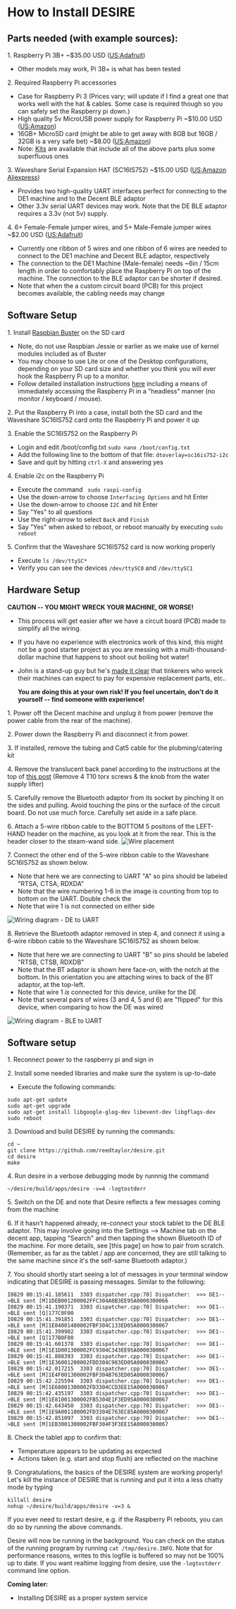 # How to Install DESIRE

## Parts needed (with example sources):

1\. Raspberry Pi 3B+ ~$35.00 USD ([US:Adafruit](https://www.adafruit.com/product/3775))
   * Other models may work, Pi 3B+ is what has been tested
   
2\. Required Raspberry Pi accessories
   * Case for Raspberry Pi 3 (Prices vary; will update if I find a great one that works well with the hat & cables.  Some case is required though so you can safely set the Raspberry pi down.)
   * High quality 5v MicroUSB power supply for Raspberry Pi ~$10.00 USD ([US:Amazon](https://www.amazon.com/CanaKit-Raspberry-Supply-Adapter-Listed/dp/B00MARDJZ4))
   * 16GB+ MicroSD card (might be able to get away with 8GB but 16GB / 32GB is a very safe bet) ~$8.00 ([US:Amazon](https://www.amazon.com/Samsung-MicroSDHC-Adapter-MB-ME32GA-AM/dp/B06XWN9Q99))
   * Note: [Kits](https://www.amazon.com/CanaKit-Raspberry-Starter-Premium-Black/dp/B07BCC8PK7) are available that include all of the above parts plus some superfluous ones
   
3\. Waveshare Serial Expansion HAT (SC16IS752) ~$15.00 USD ([US:Amazon](https://www.amazon.com/gp/product/B07KGGHBPW) [Aliexpress](https://www.aliexpress.com/i/32967417322.html))
   * Provides two high-quality UART interfaces perfect for connecting to the DE1 machine and to the Decent BLE adaptor
   * Other 3.3v serial UART devices may work.  Note that the DE BLE adaptor requires a 3.3v (not 5v) supply. 
   
4\. 6+ Female-Female jumper wires, and 5+ Male-Female jumper wires ~$2.00 USD ([US:Adafruit](https://www.adafruit.com/product/1950))
   * Currently one ribbon of 5 wires and one ribbon of 6 wires are needed to connect to the DE1 machine and Decent BLE adaptor, respectively
   *  The connection to the DE1 Machine (Male-female) needs ~6in / 15cm length in order to comfortably place the Raspberry Pi on top of the machine.  The connection to the BLE adaptor can be shorter if desired.
   * Note that when the a custom circuit board (PCB) for this project becomes available, the cabling needs may change
 
 ## Software Setup
 
1\. Install [Raspbian Buster](https://www.raspberrypi.org/downloads/raspbian/) on the SD card
   * Note, do not use Raspbian Jessie or earlier as we make use of kernel modules included as of Buster
   * You may choose to use Lite or one of the Desktop configurations, depending on your SD card size and whether you think you will ever hook the Raspberry Pi up to a monitor.
   * Follow detailed installation instructions [here](https://desertbot.io/blog/headless-raspberry-pi-3-bplus-ssh-wifi-setup) including a means of immediately accessing the Raspberry Pi in a "headless" manner (no monitor / keyboard / mouse).  

2\. Put the Raspberry Pi into a case, install both the SD card and the Waveshare SC16IS752 card onto the Raspberry Pi and power it up

3\. Enable the SC16IS752 on the Raspberry Pi
   * Login and edit /boot/config.txt
 `sudo nano /boot/config.txt`
   * Add the following line to the bottom of that file:
 `dtoverlay=sc16is752-i2c`
   * Save and quit by hitting `ctrl-X` and answering yes

4\. Enable i2c on the Raspberry Pi
   * Execute the command ` sudo raspi-config`
   * Use the down-arrow to choose `Interfacing Options` and hit Enter
   * Use the down-arrow to choose `I2C` and hit Enter
   * Say "Yes" to all questions
   * Use the right-arrow to select `Back` and `Finish`
   * Say "Yes" when asked to reboot, or reboot manually by executing `sudo reboot`

5\. Confirm that the Waveshare SC16IS752 card is now working properly
   * Execute `ls /dev/ttySC*`
   * Verify you can see the devices `/dev/ttySC0` and `/dev/ttySC1`

## Hardware Setup
__CAUTION -- YOU MIGHT WRECK YOUR MACHINE, OR WORSE!__

* This process will get easier after we have a circuit board (PCB) made to simplify all the wiring.  
* If you have no experience with electronics work of this kind, this might not be a good starter project as you are messing with a multi-thousand-dollar machine that happens to shoot out boiling hot water!   
* John is a stand-up guy but he's [made it clear](https://3.basecamp.com/3671212/buckets/7351439/messages/1705452967#__recording_1714433599) that tinkerers who wreck their machines can expect to pay for expensive replacement parts, etc..  
  
  __You are doing this at your own risk!  If you feel uncertain, don't do it yourself -- find someone with experience!__

1\. Power off the Decent machine and unplug it from power (remove the power cable from the rear of the machine).

2\. Power down the Raspberry Pi and disconnect it from power.

3\. If installed, remove the tubing and Cat5 cable for the plubming/catering kit

4\. Remove the translucent back panel according to the instructions at the top of [this post](https://3.basecamp.com/3671212/buckets/7351439/documents/1798545355)  (Remove 4 T10 torx screws & the knob from the water supply lifter)

5\. Carefully remove the Bluetooth adaptor from its socket by pinching it on the sides and pulling.  Avoid touching the pins or the surface of the circuit board.  Do not use much force.  Carefully set aside in a safe place.

6\. Attach a 5-wire ribbon cable to the BOTTOM 5 positons of the LEFT-HAND header on the machine, as you look at it from the rear.  This is the header closer to the steam-wand side.
![Wire placement](https://user-images.githubusercontent.com/8826853/63828449-7a5e6600-c934-11e9-8ddf-dcdbb7588da0.png)

7\. Connect the other end of the 5-wire ribbon cable to the Waveshare SC16IS752 as shown below.  
   * Note that here we are connecting to UART "A" so pins should be labeled "RTSA, CTSA, RDXDA"
   * Note that the wire numbering 1-6 in the image is counting from top to bottom on the UART.  Double check the 
   * Note that wire 1 is not connected on either side

![Wiring diagram - DE to UART](https://user-images.githubusercontent.com/8826853/63908733-316ae800-c9ee-11e9-8edf-31715db8afa0.png)

8\. Retrieve the Bluetooth adaptor removed in step 4, and connect it using a 6-wire ribbon cable to the Waveshare SC16IS752 as shown below.  
   * Note that here we are connecting to UART "B" so pins should be labeled "RTSB, CTSB, RDXDB"
   * Note that the BT adaptor is shown here face-on, with the notch at the bottom.  In this orientation you are attaching wires to back of the BT adaptor, at the top-left.
   * Note that wire 1 _is_ connected for this device, unlike for the DE 
   * Note that several pairs of wires (3 and 4, 5 and 6) are "flipped" for this device, when comparing to how the DE was wired

![Wiring diagram - BLE to UART](https://user-images.githubusercontent.com/8826853/63909283-1ac59080-c9f0-11e9-874c-202ea894fa10.png)

## Software setup

1\. Reconnect power to the raspberry pi and sign in

2\. Install some needed libraries and make sure the system is up-to-date
   * Execute the following commands: 
```
sudo apt-get update
sudo apt-get upgrade
sudo apt-get install libgoogle-glog-dev libevent-dev libgflags-dev
sudo reboot
```
   
3\. Download and build DESIRE by running the commands:
```
cd ~
git clone https://github.com/reedtaylor/desire.git
cd desire
make
```

4\. Run desire in a verbose debugging mode by runnnig the command
```
~/desire/build/apps/desire -v=4 -logtostderr
```

5\. Switch on the DE and note that Desire reflects a few messages coming from the machine

6\. If it hasn't happened already, re-connect your stock tablet to the DE BLE adaptor.  This may involve going into the Settings --> Machine tab on the decent app, tapping "Search" and then tapping the shown Bluetooth ID of the machine.  For more details, see [this page] on how to pair from scratch.  (Remember, as far as the tablet / app are concerned, they are still talking to the same machine since it's the self-same Bluetooth adaptor.)

7\. You should shortly start seeing a lot of messages in your terminal window indicating that DESIRE is passing messages.   Similar to the following:
```
I0829 00:15:41.185611  3303 dispatcher.cpp:70] Dispatcher:  >>> DE1-->BLE sent [M]1DEB001200002FFC304A0B3EE95A0000300066
I0829 00:15:41.190371  3303 dispatcher.cpp:70] Dispatcher:  >>> DE1-->BLE sent [Q]177C0F00
I0829 00:15:41.391851  3303 dispatcher.cpp:70] Dispatcher:  >>> DE1-->BLE sent [M]1E04001400002FBF304C133ED05A0000300067
I0829 00:15:41.399902  3303 dispatcher.cpp:70] Dispatcher:  >>> DE1-->BLE sent [Q]177B0F00
I0829 00:15:41.601378  3303 dispatcher.cpp:70] Dispatcher:  >>> DE1-->BLE sent [M]1E1D001300002FC9304C343EE95A0000300067
I0829 00:15:41.808393  3303 dispatcher.cpp:70] Dispatcher:  >>> DE1-->BLE sent [M]1E36001200002FDD304C983ED05A0000300067
I0829 00:15:42.017215  3303 dispatcher.cpp:70] Dispatcher:  >>> DE1-->BLE sent [M]1E4F001300002FBF304B763ED05A0000300067
I0829 00:15:42.225594  3303 dispatcher.cpp:70] Dispatcher:  >>> DE1-->BLE sent [M]1E68001300002FD3304CCD3EE15A0000300067
I0829 00:15:42.435197  3303 dispatcher.cpp:70] Dispatcher:  >>> DE1-->BLE sent [M]1E81001300002FB5304E1F3ED95A0000300067
I0829 00:15:42.643450  3303 dispatcher.cpp:70] Dispatcher:  >>> DE1-->BLE sent [M]1E9A001100002FD3304E763EC85A0000300067
I0829 00:15:42.851097  3303 dispatcher.cpp:70] Dispatcher:  >>> DE1-->BLE sent [M]1EB3001300002FBF304F3F3EE15A0000300067
```

8\. Check the tablet app to confirm that:
   * Temperature appears to be updating as expected
   * Actions taken (e.g. start and stop flush) are reflected on the machine

9\. Congratulations, the basics of the DESIRE system are working properly!   Let's kill the instance of DESIRE that is running and put it into a less chatty mode by typing
```
killall desire
nohup ~/desire/build/apps/desire -v=3 &
```

If you ever need to restart desire, e.g. if the Raspberry Pi reboots, you can do so by running the above commands.

Desire will now be running in the background.  You can check on the status of the running program by running `cat /tmp/desire.INFO`.  Note that for performance reasons, writes to this logfile is buffered so may not be 100% up to date.  If you want realtime logging from desire, use the `-logtostderr` command line option.


__Coming later:__
* Installing DESIRE as a proper system service

